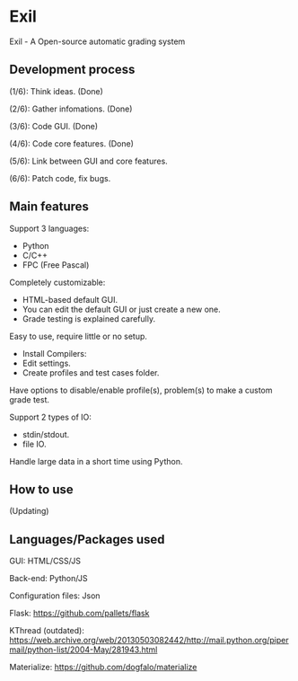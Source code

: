 # Exil
Exil - A Open-source automatic grading system

## Development process
(1/6): Think ideas. (Done)

(2/6): Gather infomations. (Done)

(3/6): Code GUI. (Done)

(4/6): Code core features. (Done)

(5/6): Link between GUI and core features.

(6/6): Patch code, fix bugs.

## Main features
Support 3 languages:
- Python
- C/C++
- FPC (Free Pascal)

Completely customizable:
- HTML-based default GUI.
- You can edit the default GUI or just create a new one.
- Grade testing is explained carefully.

Easy to use, require little or no setup.
- Install Compilers:
- Edit settings.
- Create profiles and test cases folder.

Have options to disable/enable profile(s), problem(s) to make a custom grade test.

Support 2 types of IO:
- stdin/stdout.
- file IO.

Handle large data in a short time using Python.

## How to use
(Updating)

## Languages/Packages used
GUI: HTML/CSS/JS

Back-end: Python/JS

Configuration files: Json

Flask: https://github.com/pallets/flask

KThread (outdated): https://web.archive.org/web/20130503082442/http://mail.python.org/pipermail/python-list/2004-May/281943.html

Materialize: https://github.com/dogfalo/materialize
